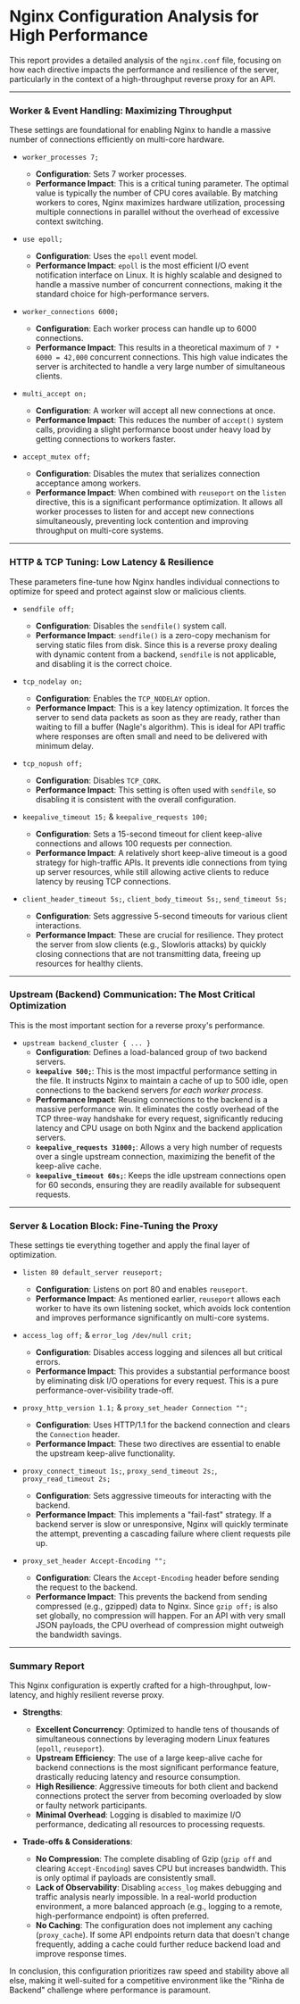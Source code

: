 # Nginx Configuration Analysis for High Performance

This report provides a detailed analysis of the `nginx.conf` file, focusing on how each directive impacts the performance and resilience of the server, particularly in the context of a high-throughput reverse proxy for an API.

---

### **Worker & Event Handling: Maximizing Throughput**

These settings are foundational for enabling Nginx to handle a massive number of connections efficiently on multi-core hardware.

*   `worker_processes 7;`
    *   **Configuration**: Sets 7 worker processes.
    *   **Performance Impact**: This is a critical tuning parameter. The optimal value is typically the number of CPU cores available. By matching workers to cores, Nginx maximizes hardware utilization, processing multiple connections in parallel without the overhead of excessive context switching.

*   `use epoll;`
    *   **Configuration**: Uses the `epoll` event model.
    *   **Performance Impact**: `epoll` is the most efficient I/O event notification interface on Linux. It is highly scalable and designed to handle a massive number of concurrent connections, making it the standard choice for high-performance servers.

*   `worker_connections 6000;`
    *   **Configuration**: Each worker process can handle up to 6000 connections.
    *   **Performance Impact**: This results in a theoretical maximum of `7 * 6000 = 42,000` concurrent connections. This high value indicates the server is architected to handle a very large number of simultaneous clients.

*   `multi_accept on;`
    *   **Configuration**: A worker will accept all new connections at once.
    *   **Performance Impact**: This reduces the number of `accept()` system calls, providing a slight performance boost under heavy load by getting connections to workers faster.

*   `accept_mutex off;`
    *   **Configuration**: Disables the mutex that serializes connection acceptance among workers.
    *   **Performance Impact**: When combined with `reuseport` on the `listen` directive, this is a significant performance optimization. It allows all worker processes to listen for and accept new connections simultaneously, preventing lock contention and improving throughput on multi-core systems.

---

### **HTTP & TCP Tuning: Low Latency & Resilience**

These parameters fine-tune how Nginx handles individual connections to optimize for speed and protect against slow or malicious clients.

*   `sendfile off;`
    *   **Configuration**: Disables the `sendfile()` system call.
    *   **Performance Impact**: `sendfile()` is a zero-copy mechanism for serving static files from disk. Since this is a reverse proxy dealing with dynamic content from a backend, `sendfile` is not applicable, and disabling it is the correct choice.

*   `tcp_nodelay on;`
    *   **Configuration**: Enables the `TCP_NODELAY` option.
    *   **Performance Impact**: This is a key latency optimization. It forces the server to send data packets as soon as they are ready, rather than waiting to fill a buffer (Nagle's algorithm). This is ideal for API traffic where responses are often small and need to be delivered with minimum delay.

*   `tcp_nopush off;`
    *   **Configuration**: Disables `TCP_CORK`.
    *   **Performance Impact**: This setting is often used with `sendfile`, so disabling it is consistent with the overall configuration.

*   `keepalive_timeout 15;` & `keepalive_requests 100;`
    *   **Configuration**: Sets a 15-second timeout for client keep-alive connections and allows 100 requests per connection.
    *   **Performance Impact**: A relatively short keep-alive timeout is a good strategy for high-traffic APIs. It prevents idle connections from tying up server resources, while still allowing active clients to reduce latency by reusing TCP connections.

*   `client_header_timeout 5s;`, `client_body_timeout 5s;`, `send_timeout 5s;`
    *   **Configuration**: Sets aggressive 5-second timeouts for various client interactions.
    *   **Performance Impact**: These are crucial for resilience. They protect the server from slow clients (e.g., Slowloris attacks) by quickly closing connections that are not transmitting data, freeing up resources for healthy clients.

---

### **Upstream (Backend) Communication: The Most Critical Optimization**

This is the most important section for a reverse proxy's performance.

*   `upstream backend_cluster { ... }`
    *   **Configuration**: Defines a load-balanced group of two backend servers.
    *   **`keepalive 500;`**: This is the most impactful performance setting in the file. It instructs Nginx to maintain a cache of up to 500 idle, open connections to the backend servers *for each worker process*.
    *   **Performance Impact**: Reusing connections to the backend is a massive performance win. It eliminates the costly overhead of the TCP three-way handshake for every request, significantly reducing latency and CPU usage on both Nginx and the backend application servers.
    *   **`keepalive_requests 31000;`**: Allows a very high number of requests over a single upstream connection, maximizing the benefit of the keep-alive cache.
    *   **`keepalive_timeout 60s;`**: Keeps the idle upstream connections open for 60 seconds, ensuring they are readily available for subsequent requests.

---

### **Server & Location Block: Fine-Tuning the Proxy**

These settings tie everything together and apply the final layer of optimization.

*   `listen 80 default_server reuseport;`
    *   **Configuration**: Listens on port 80 and enables `reuseport`.
    *   **Performance Impact**: As mentioned earlier, `reuseport` allows each worker to have its own listening socket, which avoids lock contention and improves performance significantly on multi-core systems.

*   `access_log off;` & `error_log /dev/null crit;`
    *   **Configuration**: Disables access logging and silences all but critical errors.
    *   **Performance Impact**: This provides a substantial performance boost by eliminating disk I/O operations for every request. This is a pure performance-over-visibility trade-off.

*   `proxy_http_version 1.1;` & `proxy_set_header Connection "";`
    *   **Configuration**: Uses HTTP/1.1 for the backend connection and clears the `Connection` header.
    *   **Performance Impact**: These two directives are essential to enable the upstream keep-alive functionality.

*   `proxy_connect_timeout 1s;`, `proxy_send_timeout 2s;`, `proxy_read_timeout 2s;`
    *   **Configuration**: Sets aggressive timeouts for interacting with the backend.
    *   **Performance Impact**: This implements a "fail-fast" strategy. If a backend server is slow or unresponsive, Nginx will quickly terminate the attempt, preventing a cascading failure where client requests pile up.

*   `proxy_set_header Accept-Encoding "";`
    *   **Configuration**: Clears the `Accept-Encoding` header before sending the request to the backend.
    *   **Performance Impact**: This prevents the backend from sending compressed (e.g., gzipped) data to Nginx. Since `gzip off;` is also set globally, no compression will happen. For an API with very small JSON payloads, the CPU overhead of compression might outweigh the bandwidth savings.

---

### **Summary Report**

This Nginx configuration is expertly crafted for a high-throughput, low-latency, and highly resilient reverse proxy.

*   **Strengths**:
    *   **Excellent Concurrency**: Optimized to handle tens of thousands of simultaneous connections by leveraging modern Linux features (`epoll`, `reuseport`).
    *   **Upstream Efficiency**: The use of a large keep-alive cache for backend connections is the most significant performance feature, drastically reducing latency and resource consumption.
    *   **High Resilience**: Aggressive timeouts for both client and backend connections protect the server from becoming overloaded by slow or faulty network participants.
    *   **Minimal Overhead**: Logging is disabled to maximize I/O performance, dedicating all resources to processing requests.

*   **Trade-offs & Considerations**:
    *   **No Compression**: The complete disabling of Gzip (`gzip off` and clearing `Accept-Encoding`) saves CPU but increases bandwidth. This is only optimal if payloads are consistently small.
    *   **Lack of Observability**: Disabling `access_log` makes debugging and traffic analysis nearly impossible. In a real-world production environment, a more balanced approach (e.g., logging to a remote, high-performance endpoint) is often preferred.
    *   **No Caching**: The configuration does not implement any caching (`proxy_cache`). If some API endpoints return data that doesn't change frequently, adding a cache could further reduce backend load and improve response times.

In conclusion, this configuration prioritizes raw speed and stability above all else, making it well-suited for a competitive environment like the "Rinha de Backend" challenge where performance is paramount.
